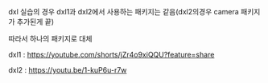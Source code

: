 dxl 실습의 경우 dxl1과 dxl2에서 사용하는 패키지는 같음(dxl2의경우 camera 패키지가 추가된게 끝)

따라서 하나의 패키지로 대체

dxl1 : https://youtube.com/shorts/jZr4o9xiQQU?feature=share

dxl2 : https://youtu.be/1-kuP6u-r7w
